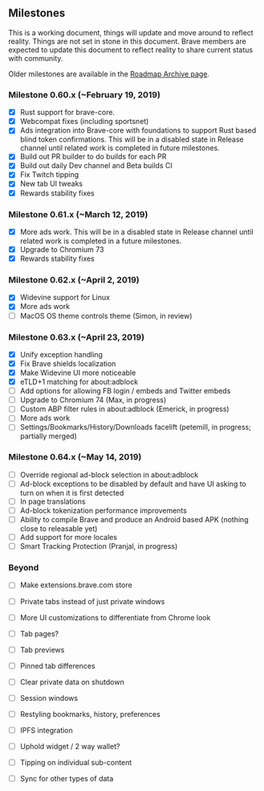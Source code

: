 ## Milestones

This is a working document, things will update and move around to reflect reality. 
Things are not set in stone in this document.  Brave members are expected to update this document to reflect reality to share current status with community.

Older milestones are available in the [Roadmap Archive page](https://github.com/brave/brave-browser/wiki/Roadmap-Archive).

### Milestone 0.60.x (~February 19, 2019)

- [x] Rust support for brave-core.
- [x] Webcompat fixes (including sportsnet)
- [x] Ads integration into Brave-core with foundations to support Rust based blind token confirmations.  This will be in a disabled state in Release channel until related work is completed in future milestones.
- [x] Build out PR builder to do builds for each PR
- [x] Build out daily Dev channel and Beta builds CI
- [x] Fix Twitch tipping
- [x] New tab UI tweaks
- [x] Rewards stability fixes

### Milestone 0.61.x (~March 12, 2019)

- [x] More ads work. This will be in a disabled state in Release channel until related work is completed in a future milestones.
- [x] Upgrade to Chromium 73
- [x] Rewards stability fixes

### Milestone 0.62.x (~April 2, 2019)

- [x] Widevine support for Linux
- [x] More ads work
- [ ] MacOS OS theme controls theme (Simon, in review)

### Milestone 0.63.x (~April 23, 2019)

- [x] Unify exception handling 
- [x] Fix Brave shields localization
- [x] Make Widevine UI more noticeable
- [x] eTLD+1 matching for about:adblock
- [ ] Add options for allowing FB login / embeds and Twitter embeds
- [ ] Upgrade to Chromium 74 (Max, in progress)
- [ ] Custom ABP filter rules in about:adblock (Emerick, in progress)
- [ ] More ads work
- [ ] Settings/Bookmarks/History/Downloads facelift (petemill, in progress; partially merged)

### Milestone 0.64.x (~May 14, 2019)

- [ ] Override regional ad-block selection in about:adblock
- [ ] Ad-block exceptions to be disabled by default and have UI asking to turn on when it is first detected
- [ ] In page translations
- [ ] Ad-block tokenization performance improvements
- [ ] Ability to compile Brave and produce an Android based APK (nothing close to releasable yet)
- [ ] Add support for more locales
- [ ] Smart Tracking Protection (Pranjal, in progress)

### Beyond

- [ ] Make extensions.brave.com store
- [ ] Private tabs instead of just private windows
- [ ] More UI customizations to differentiate from Chrome look
- [ ] Tab pages?
- [ ] Tab previews
- [ ] Pinned tab differences
- [ ] Clear private data on shutdown
- [ ] Session windows
- [ ] Restyling bookmarks, history, preferences
- [ ] IPFS integration
- [ ] Uphold widget / 2 way wallet?
- [ ] Tipping on individual sub-content
- [ ] Sync for other types of data

